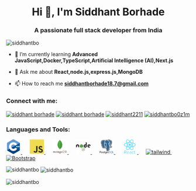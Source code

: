 <h1 align="center">Hi 👋, I'm Siddhant Borhade</h1>
<h3 align="center">A passionate full stack developer from India</h3>

<p align="left"> <img src="https://komarev.com/ghpvc/?username=siddhantbo&label=Profile%20views&color=0e75b6&style=flat" alt="siddhantbo" /> </p>

- 🌱 I’m currently learning **Advanced JavaScript,Docker,TypeScript,Artificial Intelligence (AI),Next.js**

- 💬 Ask me about **React,node.js,express.js,MongoDB**

- 📫 How to reach me **siddhantborhade18.7@gmail.com**

<h3 align="left">Connect with me:</h3>
<p align="left">
<a href="www.linkedin.com/in/siddhant-borhade-b9a5262a4" target="blank"><img align="center" src="https://raw.githubusercontent.com/rahuldkjain/github-profile-readme-generator/master/src/images/icons/Social/linked-in-alt.svg" alt="siddhant borhade" height="30" width="40" /></a>
<a href="https://instagram.com/siddhant borhade" target="blank"><img align="center" src="https://raw.githubusercontent.com/rahuldkjain/github-profile-readme-generator/master/src/images/icons/Social/instagram.svg" alt="siddhant borhade" height="30" width="40" /></a>
<a href="https://www.leetcode.com/siddhant2211" target="blank"><img align="center" src="https://raw.githubusercontent.com/rahuldkjain/github-profile-readme-generator/master/src/images/icons/Social/leet-code.svg" alt="siddhant2211" height="30" width="40" /></a>
<a href="https://auth.geeksforgeeks.org/user/siddhantbo0z1m" target="blank"><img align="center" src="https://raw.githubusercontent.com/rahuldkjain/github-profile-readme-generator/master/src/images/icons/Social/geeks-for-geeks.svg" alt="siddhantbo0z1m" height="30" width="40" /></a>
</p>

<h3 align="left">Languages and Tools:</h3>
<p align="left"> 
  <a href="https://www.w3schools.com/cpp/" target="_blank" rel="noreferrer"> <img src="https://raw.githubusercontent.com/devicons/devicon/master/icons/cplusplus/cplusplus-original.svg" alt="cplusplus" width="40" height="40"/> </a> 
  &nbsp;&nbsp;&nbsp;&nbsp;
  <a href="https://developer.mozilla.org/en-US/docs/Web/JavaScript" target="_blank" rel="noreferrer"> <img src="https://raw.githubusercontent.com/devicons/devicon/master/icons/javascript/javascript-original.svg" alt="javascript" width="40" height="40"/> </a> 
  &nbsp;&nbsp;&nbsp;&nbsp;
  <a href="https://www.mongodb.com/" target="_blank" rel="noreferrer"> <img src="https://raw.githubusercontent.com/devicons/devicon/master/icons/mongodb/mongodb-original-wordmark.svg" alt="mongodb" width="40" height="40"/> </a>
  &nbsp;&nbsp;&nbsp;&nbsp;
  <a href="https://nodejs.org" target="_blank" rel="noreferrer"> <img src="https://raw.githubusercontent.com/devicons/devicon/master/icons/nodejs/nodejs-original-wordmark.svg" alt="nodejs" width="40" height="40"/> </a> 
  &nbsp;&nbsp;&nbsp;&nbsp;
  <a href="https://www.postgresql.org" target="_blank" rel="noreferrer"> <img src="https://raw.githubusercontent.com/devicons/devicon/master/icons/postgresql/postgresql-original-wordmark.svg" alt="postgresql" width="40" height="40"/> </a>
  &nbsp;&nbsp;&nbsp;&nbsp;
  <a href="https://reactjs.org/" target="_blank" rel="noreferrer"> <img src="https://raw.githubusercontent.com/devicons/devicon/master/icons/react/react-original-wordmark.svg" alt="react" width="40" height="40"/> </a>
  &nbsp;&nbsp;&nbsp;&nbsp;
  <a href="https://tailwindcss.com/" target="_blank" rel="noreferrer"> <img src="https://www.vectorlogo.zone/logos/tailwindcss/tailwindcss-icon.svg" alt="tailwind" width="40" height="40"/> </a> 
  &nbsp;&nbsp;&nbsp;&nbsp;
  <a href="https://getbootstrap.com/" target="_blank" rel="noreferrer"> <img src="https://www.vectorlogo.zone/logos/getbootstrap/getbootstrap-icon.svg" alt="Bootstrap" width="40" height="40"/> </a> 
</p>

<p><img align="left" src="https://github-readme-stats.vercel.app/api/top-langs?username=siddhantbo&show_icons=true&locale=en&layout=compact" alt="siddhantbo" /></p>

<p>&nbsp;<img align="center" src="https://github-readme-stats.vercel.app/api?username=siddhantbo&show_icons=true&locale=en" alt="siddhantbo" /></p>

<p><img align="center" src="https://github-readme-streak-stats.herokuapp.com/?user=siddhantbo&" alt="siddhantbo" /></p>


